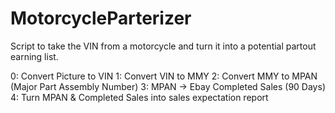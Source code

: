# MotorcycleParterizer
Script to take the VIN from a motorcycle and turn it into a potential partout earning list.

0: Convert Picture to VIN
1: Convert VIN to MMY 
2: Convert MMY to MPAN (Major Part Assembly Number)
3: MPAN -> Ebay Completed Sales (90 Days)
4: Turn MPAN & Completed Sales into sales expectation report
